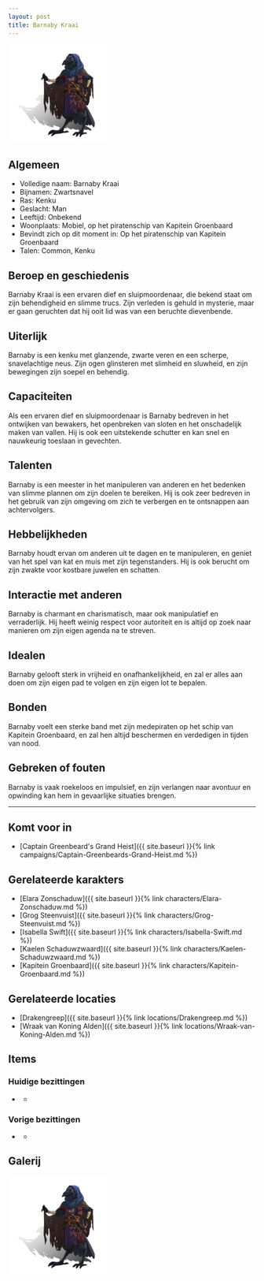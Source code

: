 ```yaml
---
layout: post
title: Barnaby Kraai
---
```


<img src="../images/Barnaby Kraai.png" alt="Barnaby Kraai" width=200>

## Algemeen
* Volledige naam: Barnaby Kraai
* Bijnamen: Zwartsnavel
* Ras: Kenku
* Geslacht: Man
* Leeftijd: Onbekend
* Woonplaats: Mobiel, op het piratenschip van Kapitein Groenbaard
* Bevindt zich op dit moment in: Op het piratenschip van Kapitein Groenbaard
* Talen: Common, Kenku

## Beroep en geschiedenis
Barnaby Kraai is een ervaren dief en sluipmoordenaar, die bekend staat om zijn behendigheid en slimme trucs. Zijn verleden is gehuld in mysterie, maar er gaan geruchten dat hij ooit lid was van een beruchte dievenbende.

## Uiterlijk
Barnaby is een kenku met glanzende, zwarte veren en een scherpe, snavelachtige neus. Zijn ogen glinsteren met slimheid en sluwheid, en zijn bewegingen zijn soepel en behendig.

## Capaciteiten
Als een ervaren dief en sluipmoordenaar is Barnaby bedreven in het ontwijken van bewakers, het openbreken van sloten en het onschadelijk maken van vallen. Hij is ook een uitstekende schutter en kan snel en nauwkeurig toeslaan in gevechten.

## Talenten
Barnaby is een meester in het manipuleren van anderen en het bedenken van slimme plannen om zijn doelen te bereiken. Hij is ook zeer bedreven in het gebruik van zijn omgeving om zich te verbergen en te ontsnappen aan achtervolgers.

## Hebbelijkheden
Barnaby houdt ervan om anderen uit te dagen en te manipuleren, en geniet van het spel van kat en muis met zijn tegenstanders. Hij is ook berucht om zijn zwakte voor kostbare juwelen en schatten.

## Interactie met anderen
Barnaby is charmant en charismatisch, maar ook manipulatief en verraderlijk. Hij heeft weinig respect voor autoriteit en is altijd op zoek naar manieren om zijn eigen agenda na te streven.

## Idealen
Barnaby gelooft sterk in vrijheid en onafhankelijkheid, en zal er alles aan doen om zijn eigen pad te volgen en zijn eigen lot te bepalen.

## Bonden
Barnaby voelt een sterke band met zijn medepiraten op het schip van Kapitein Groenbaard, en zal hen altijd beschermen en verdedigen in tijden van nood.

## Gebreken of fouten
Barnaby is vaak roekeloos en impulsief, en zijn verlangen naar avontuur en opwinding kan hem in gevaarlijke situaties brengen.

---

## Komt voor in
* [Captain Greenbeard's Grand Heist]({{ site.baseurl }}{% link campaigns/Captain-Greenbeards-Grand-Heist.md %})

## Gerelateerde karakters
* [Elara Zonschaduw]({{ site.baseurl }}{% link characters/Elara-Zonschaduw.md %})
* [Grog Steenvuist]({{ site.baseurl }}{% link characters/Grog-Steenvuist.md %})
* [Isabella Swift]({{ site.baseurl }}{% link characters/Isabella-Swift.md %})
* [Kaelen Schaduwzwaard]({{ site.baseurl }}{% link characters/Kaelen-Schaduwzwaard.md %})
* [Kapitein Groenbaard]({{ site.baseurl }}{% link characters/Kapitein-Groenbaard.md %})

## Gerelateerde locaties
* [Drakengreep]({{ site.baseurl }}{% link locations/Drakengreep.md %})
* [Wraak van Koning Alden]({{ site.baseurl }}{% link locations/Wraak-van-Koning-Alden.md %})

## Items

### Huidige bezittingen
* -

### Vorige bezittingen
* -

## Galerij
<img src="../images/Barnaby Kraai.png" alt="Barnaby Kraai" width=200>
